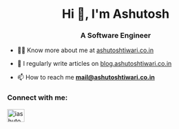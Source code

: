 <h1 align="center">Hi 👋, I'm Ashutosh</h1>
<h3 align="center">A Software Engineer</h3>

- 👨‍💻 Know more about me at [ashutoshtiwari.co.in](https://ashutoshtiwari.co.in)

- 📝 I regularly write articles on [blog.ashutoshtiwari.co.in](https://blog.ashutoshtiwari.co.in)

- 📫 How to reach me **mail@ashutoshtiwari.co.in**


<h3 align="left">Connect with me:</h3>
<p align="left">
<a href="https://linkedin.com/in/iashutoshtiwari" target="blank"><img align="center" src="https://raw.githubusercontent.com/rahuldkjain/github-profile-readme-generator/master/src/images/icons/Social/linked-in-alt.svg" alt="iashutoshtiwari" height="30" width="40" /></a>
</p>

